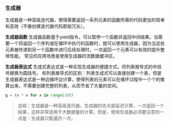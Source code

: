 ### 生成器

生成器是一种高级迭代器，使得需要返回一系列元素的函数所需的代码更加的简单和高效（不像创建迭代器代码那般冗长）。

**生成器函数**
生成器函数基于yield指令，可以暂停一个函数并返回中间结果。当需要一个将返回一个序列或在循环中执行的函数时，就可以使用生成器，因为当这些元素被传递到另一个函数中进行后续处理时，一次返回一个元素可以有效的提升整体性能。
常见的应用场景是使用生成器的流数据缓冲区。



**生成器表达式**
生成式表达式是一种实现生成器的便捷方式，将列表推导式的中括号替换为圆括号。
和列表推导式的区别：列表生成式可以直接创建一个表，但是生成器表达式是一种边循环边计算，使得列表的元素可以在循环过程中一个个的推算出来，不需要创建完整的列表，从而节省了大量的空间。

```python
g = (x * x for x in range(10))
```

> 总结：生成器是一种高级迭代器。生成器的优点是延迟计算，一次返回一个结果，这样非常适用于大数据量的计算。但是，使用生成器必须要注意的一点是：生成器只能遍历一次。